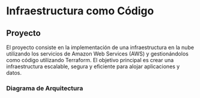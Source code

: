 # Infraestructura como Código

## Proyecto
El proyecto consiste en la implementación de una infraestructura en la nube utilizando los servicios de Amazon Web Services (AWS) y gestionándolos como código utilizando Terraform. El objetivo principal es crear una infraestructura escalable, segura y eficiente para alojar aplicaciones y datos.

### Diagrama de Arquitectura

